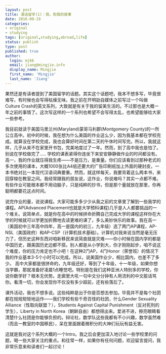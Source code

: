```yaml
---
layout: post
title: 漫话留学(1)：我，和我的故事
date: 2016-09-19
categories:
- original
- studying
tags: [original,studying,abroad,life]
status: publish
type: post
published: true
author:
  login: mj66
  email: jiang@mingjie.info
  display_name: Mingjie
  first_name: 'Mingjie'
  last_name: 'Jiang'
---
```


果然还是有读者提到了美国留学的话题。其实这个话题吧，我本不想多写，毕竟很难写，有时候也会写得枯燥无味。我之前在开明劼自媒体之前写过一个叫做Culture Crash的英文系列，大致就是有关于我的留美生活的。不过那也是大概一年之前的事情了。这次写这样的一个系列也希望不会写得太乱，也希望能够给大家一些参考。

我目前就读于美国马里兰州(Maryland)蒙哥马利郡(Montgomery County)的一所公立高中。初中的时候，我在想为什么美国的作业这么少，因为我基本都在学校完成。就算没在学校完成，我也会算好时间在第二天的午休时间写完。所以，我就这样，几乎从来不在家里开书包，完美地度过了一年。然而，到了高中我也是怕了。别说在学校做完了..... 学校的课表紧得你连坐下来安安静静做作业的时间都没有。高一，我的作业就压得我生疼——不是压力，是重量。你们应该看到过那种老式的多次使用的课本，大概1000张比A4纸还要大的广告印刷纸加上外面的硬封皮，一本书绝对比一本现代汉语词典要重。然而，就这样每天，我要背着这么两本书，来回穿梭在教室之间。我经常跟我的朋友说，这作业，你说难吗？其实一点都不难。有些作业可能根本都不用动脑子，只是纯粹的抄书，但是那个量就放在那里，你再聪明都要花这点时间。

说完作业的量，说说课程。大家可能多多少少从我之前的文章里了解到一些我学的课程。AP(Advanced Placement也就是大学预科课程)几乎是人人都要挑战的一个难关。说简单点，就是你在高中的时候拼命折腾自己完成大学的课程这样你在大学的时候就可以学更加折腾地去读更难的课了，多么美妙快乐的故事。我在高一（美国初中三年高中四年，高一是国内的初三，九年级）选了两门AP课程，AP-NSL（美国政府）和AP-CSP（计算机技术基础）。计算机对我来说当然是毫无压力了，但历史这种东西对咱新移民来说简直就是灾难——你小时候在国内学的都是中国历史，跟美国历史边都不搭。别人都是从小学到大，你才刚刚起步，咱不说这个难度，你的压力肯定也不小吧！在这种2门AP，4门Honor（荣誉班）的情况下我的作业基本3-5个小时可以完成。所以，说美国作业少，相比国内，也差不了多少。
高中大家都是很拼命的，九年级还好，等到了十年级，十一年级，如果你想当学霸，那就准备好凌晨1点睡觉吧。特别是在我们这种亚洲人特别多的学校，你说你数学好？根本无优势。走廊里大吼一句中文分分钟有人用流利的中文脏话骂你。看清一切，你会发现你不仅没有多少超前，还有些落后了。

课外活动，我也不想多说。这些纯粹是出于你是否想去参加。毕竟并不是每个社团都在规规矩矩地运作——我们学校有些千奇百怪的社团，什么Gender Sexuality Alliance（性取向联盟？），Students Against Capital Punishment（反对死刑的学生），Liberty in North Korea（朝鲜自由）都想得出来。爱进不进，擦亮眼睛看清楚什么社团是你能够负担的。辩论社，数学队这些我都有不小兴趣，数学虽然难（而且一教室的中国移民），呆在里面跟着微积分的大神们玩玩有益无害。

这就是我对这个系列大概的一个Intro。我之后会更加深入地讨论一些学校里的问题，喝一些大家关注的重点。和往常一样，如果你有任何问题，欢迎留言提问，我非常乐意来和读者们一起讨论！
